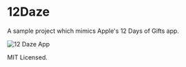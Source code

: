 12Daze
======

A sample project which mimics Apple's 12 Days of Gifts app.

![12 Daze App][screenshot]

[screenshot]: https://raw.github.com/frijole/12Daze/master/Screenshot.png

MIT Licensed.
